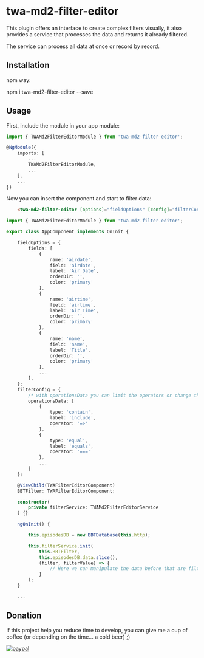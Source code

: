# twa-md2-filter-editor

This plugin offers an interface to create complex filters visually, it also provides a service that processes the data and returns it already filtered.

The service can process all data at once or record by record.

## Installation

npm way:

npm i twa-md2-filter-editor --save

## Usage

First, include the module in your app module:

```typescript
import { TWAMd2FilterEditorModule } from 'twa-md2-filter-editor';

@NgModule({
    imports: [
        ...
        TWAMd2FilterEditorModule,
        ...
    ],
    ...
})
```

 Now you can insert the component and start to filter data:

```html
    <twa-md2-filter-editor [options]="fieldOptions" [config]="filterConfig" (change)="onChange($event)" #BBTFilter fxFlex></twa-md2-filter-editor>

```

```typescript
import { TWAMd2FilterEditorModule } from 'twa-md2-filter-editor';

export class AppComponent implements OnInit {

    fieldOptions = {
        fields: [
            {
                name: 'airdate',
                field: 'airdate',
                label: 'Air Date',
                orderDir: '',
                color: 'primary'
            },
            {
                name: 'airtime',
                field: 'airtime',
                label: 'Air Time',
                orderDir: '',
                color: 'primary'
            },
            {
                name: 'name',
                field: 'name',
                label: 'Title',
                orderDir: '',
                color: 'primary'
            },
            ...
        ],
    };
    filterConfig = {
        /* with operationsData you can limit the operators or change their labels */
        operationsData: [
            {
                type: 'contain',
                label: 'include',
                operator: '=>'
            },
            {
                type: 'equal',
                label: 'equals',
                operator: '==='
            },
            ...
        ]
    };

    @ViewChild(TWAFilterEditorComponent)
    BBTFilter: TWAFilterEditorComponent;

    constructor(
        private filterService: TWAMd2FilterEditorService
    ) {}

    ngOnInit() {

        this.episodesDB = new BBTDatabase(this.http);

        this.filterService.init(
            this.BBTFilter,
            this.episodesDB.data.slice(),
            (filter, filterValue) => {
                // Here we can manipulate the data before that are filtered
            }
        );
    }

    ...

```

## Donation

If this project help you reduce time to develop, you can give me a cup of coffee (or depending on the time... a cold beer) ;)

[![paypal](https://www.paypalobjects.com/en_US/i/btn/btn_donateCC_LG.gif)](https://www.paypal.com/cgi-bin/webscr?cmd=_s-xclick&hosted_button_id=G9LBKNGB73L64)

